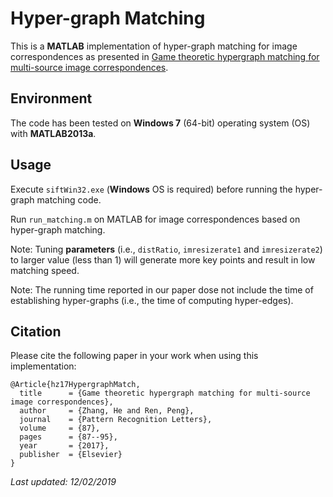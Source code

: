 # Hyper-graph Matching

This is a **MATLAB** implementation of hyper-graph matching for image correspondences as presented in [Game theoretic hypergraph matching for multi-source image correspondences](https://www.sciencedirect.com/science/article/pii/S0167865516301738).

## Environment

The code has been tested on **Windows 7** (64-bit) operating system (OS) with **MATLAB2013a**.

## Usage

Execute `siftWin32.exe` (**Windows** OS is required) before running the hyper-graph matching code.

Run `run_matching.m` on MATLAB for image correspondences based on hyper-graph matching.

Note: Tuning **parameters** (i.e., `distRatio`, `imresizerate1` and `imresizerate2`) to larger value (less than 1) will generate more key points and result in low matching speed.

Note: The running time reported in our paper dose not include the time of establishing hyper-graphs (i.e., the time of computing hyper-edges).

## Citation

Please cite the following paper in your work when using this implementation:

    @Article{hz17HypergraphMatch,
      title      = {Game theoretic hypergraph matching for multi-source image correspondences},
      author     = {Zhang, He and Ren, Peng},
      journal    = {Pattern Recognition Letters},
      volume     = {87},
      pages      = {87--95},
      year       = {2017},
      publisher  = {Elsevier}
    }

<i>Last updated: 12/02/2019</i>
